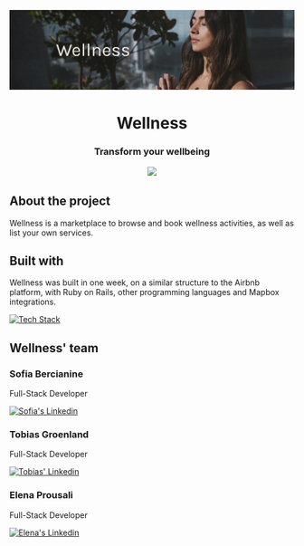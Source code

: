 ![Cover](/app/assets/images/Wellness_Cover.png)

<div align="center">
  <h1 align="center">Wellness</h1>
  <h3 align="center">Transform your wellbeing</h3>
</div>

<p align='center'>
 <a href="https://wagon-wellness-app-0ae6b7419fe7.herokuapp.com">
    <img src="https://img.shields.io/badge/Discover_Wellness-E4768A?style=for-the-badge&logo=globe&logoSource=feather&logoColor=F9F2E7"/>
  </a>
</p>


## About the project

Wellness is a marketplace to browse and book wellness activities, as well as list your own services.

## Built with

Wellness was built in one week, on a similar structure to the Airbnb platform, with Ruby on Rails, other programming languages and Mapbox integrations.

[![Tech Stack](https://skillicons.dev/icons?i=ruby,rails,js,html,css,scss,git,heroku,sqlite,vscode)](https://skillicons.dev)

## Wellness' team

### Sofia Bercianine
Full-Stack Developer

[![Sofia's Linkedin](https://img.shields.io/badge/Sofia's_Linkedin-F9F2E7?style=for-the-badge&logo=Linkedin&logoColor=B68E6B)](https://www.linkedin.com/in/sofiabercianine/)

### Tobias Groenland
Full-Stack Developer

[![Tobias' Linkedin](https://img.shields.io/badge/Tobias'_Linkedin-F9F2E7?style=for-the-badge&logo=Linkedin&logoColor=B68E6B)](https://www.linkedin.com/in/tobiasgroenland/)


### Elena Prousali
Full-Stack Developer

[![Elena's Linkedin](https://img.shields.io/badge/Elena's_Linkedin-F9F2E7?style=for-the-badge&logo=Linkedin&logoColor=B68E6B)](https://www.linkedin.com/in/elenaprousali/)
